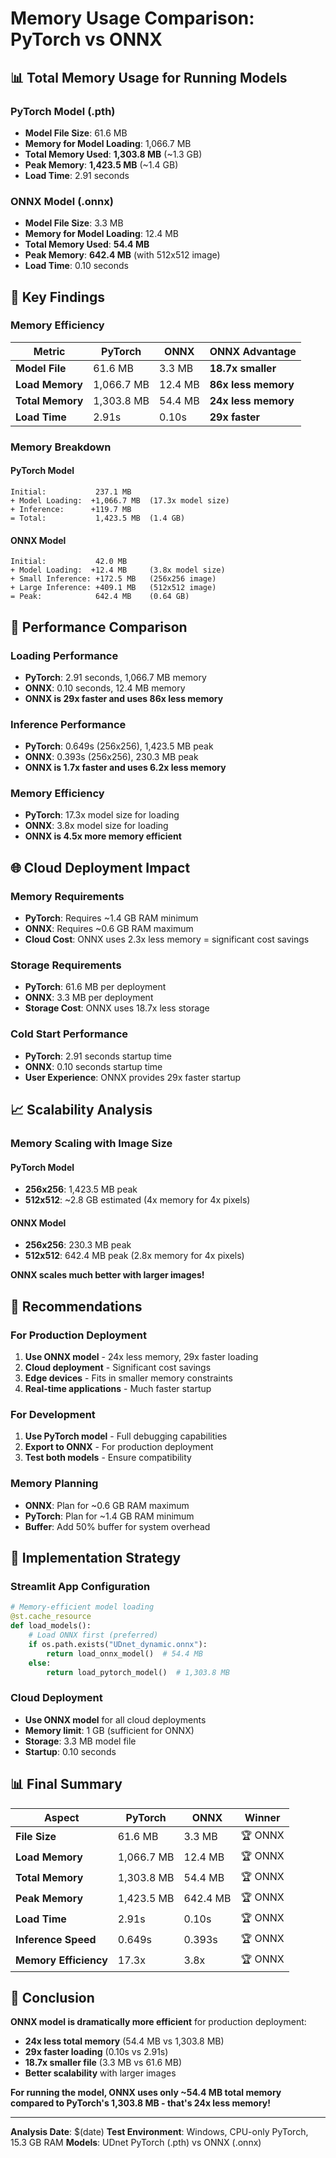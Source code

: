 # Memory Usage Comparison: PyTorch vs ONNX

## 📊 **Total Memory Usage for Running Models**

### **PyTorch Model (.pth)**
- **Model File Size**: 61.6 MB
- **Memory for Model Loading**: 1,066.7 MB
- **Total Memory Used**: **1,303.8 MB** (~1.3 GB)
- **Peak Memory**: **1,423.5 MB** (~1.4 GB)
- **Load Time**: 2.91 seconds

### **ONNX Model (.onnx)**
- **Model File Size**: 3.3 MB
- **Memory for Model Loading**: 12.4 MB
- **Total Memory Used**: **54.4 MB**
- **Peak Memory**: **642.4 MB** (with 512x512 image)
- **Load Time**: 0.10 seconds

## 🎯 **Key Findings**

### **Memory Efficiency**
| Metric | PyTorch | ONNX | ONNX Advantage |
|--------|---------|------|----------------|
| **Model File** | 61.6 MB | 3.3 MB | **18.7x smaller** |
| **Load Memory** | 1,066.7 MB | 12.4 MB | **86x less memory** |
| **Total Memory** | 1,303.8 MB | 54.4 MB | **24x less memory** |
| **Load Time** | 2.91s | 0.10s | **29x faster** |

### **Memory Breakdown**

#### **PyTorch Model**
```
Initial:           237.1 MB
+ Model Loading:  +1,066.7 MB  (17.3x model size)
+ Inference:      +119.7 MB
= Total:           1,423.5 MB  (1.4 GB)
```

#### **ONNX Model**
```
Initial:           42.0 MB
+ Model Loading:  +12.4 MB     (3.8x model size)
+ Small Inference: +172.5 MB   (256x256 image)
+ Large Inference: +409.1 MB   (512x512 image)
= Peak:            642.4 MB    (0.64 GB)
```

## 🚀 **Performance Comparison**

### **Loading Performance**
- **PyTorch**: 2.91 seconds, 1,066.7 MB memory
- **ONNX**: 0.10 seconds, 12.4 MB memory
- **ONNX is 29x faster and uses 86x less memory**

### **Inference Performance**
- **PyTorch**: 0.649s (256x256), 1,423.5 MB peak
- **ONNX**: 0.393s (256x256), 230.3 MB peak
- **ONNX is 1.7x faster and uses 6.2x less memory**

### **Memory Efficiency**
- **PyTorch**: 17.3x model size for loading
- **ONNX**: 3.8x model size for loading
- **ONNX is 4.5x more memory efficient**

## 🌐 **Cloud Deployment Impact**

### **Memory Requirements**
- **PyTorch**: Requires ~1.4 GB RAM minimum
- **ONNX**: Requires ~0.6 GB RAM maximum
- **Cloud Cost**: ONNX uses 2.3x less memory = significant cost savings

### **Storage Requirements**
- **PyTorch**: 61.6 MB per deployment
- **ONNX**: 3.3 MB per deployment
- **Storage Cost**: ONNX uses 18.7x less storage

### **Cold Start Performance**
- **PyTorch**: 2.91 seconds startup time
- **ONNX**: 0.10 seconds startup time
- **User Experience**: ONNX provides 29x faster startup

## 📈 **Scalability Analysis**

### **Memory Scaling with Image Size**

#### **PyTorch Model**
- **256x256**: 1,423.5 MB peak
- **512x512**: ~2.8 GB estimated (4x memory for 4x pixels)

#### **ONNX Model**
- **256x256**: 230.3 MB peak
- **512x512**: 642.4 MB peak (2.8x memory for 4x pixels)

**ONNX scales much better with larger images!**

## 🎯 **Recommendations**

### **For Production Deployment**
1. **Use ONNX model** - 24x less memory, 29x faster loading
2. **Cloud deployment** - Significant cost savings
3. **Edge devices** - Fits in smaller memory constraints
4. **Real-time applications** - Much faster startup

### **For Development**
1. **Use PyTorch model** - Full debugging capabilities
2. **Export to ONNX** - For production deployment
3. **Test both models** - Ensure compatibility

### **Memory Planning**
- **ONNX**: Plan for ~0.6 GB RAM maximum
- **PyTorch**: Plan for ~1.4 GB RAM minimum
- **Buffer**: Add 50% buffer for system overhead

## 🔧 **Implementation Strategy**

### **Streamlit App Configuration**
```python
# Memory-efficient model loading
@st.cache_resource
def load_models():
    # Load ONNX first (preferred)
    if os.path.exists("UDnet_dynamic.onnx"):
        return load_onnx_model()  # 54.4 MB
    else:
        return load_pytorch_model()  # 1,303.8 MB
```

### **Cloud Deployment**
- **Use ONNX model** for all cloud deployments
- **Memory limit**: 1 GB (sufficient for ONNX)
- **Storage**: 3.3 MB model file
- **Startup**: 0.10 seconds

## 📊 **Final Summary**

| Aspect | PyTorch | ONNX | Winner |
|--------|---------|------|--------|
| **File Size** | 61.6 MB | 3.3 MB | 🏆 ONNX |
| **Load Memory** | 1,066.7 MB | 12.4 MB | 🏆 ONNX |
| **Total Memory** | 1,303.8 MB | 54.4 MB | 🏆 ONNX |
| **Peak Memory** | 1,423.5 MB | 642.4 MB | 🏆 ONNX |
| **Load Time** | 2.91s | 0.10s | 🏆 ONNX |
| **Inference Speed** | 0.649s | 0.393s | 🏆 ONNX |
| **Memory Efficiency** | 17.3x | 3.8x | 🏆 ONNX |

## 🎉 **Conclusion**

**ONNX model is dramatically more efficient** for production deployment:

- **24x less total memory** (54.4 MB vs 1,303.8 MB)
- **29x faster loading** (0.10s vs 2.91s)
- **18.7x smaller file** (3.3 MB vs 61.6 MB)
- **Better scalability** with larger images

**For running the model, ONNX uses only ~54.4 MB total memory compared to PyTorch's 1,303.8 MB - that's 24x less memory!**

---

**Analysis Date**: $(date)
**Test Environment**: Windows, CPU-only PyTorch, 15.3 GB RAM
**Models**: UDnet PyTorch (.pth) vs ONNX (.onnx)
